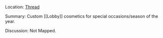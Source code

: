 Location: [Thread](https://discord.com/channels/1092928496474521700/1123101064271499304)

Summary:
Custom [[Lobby]] cosmetics for special occasions/season of the year. 

Discussion:
Not Mapped.